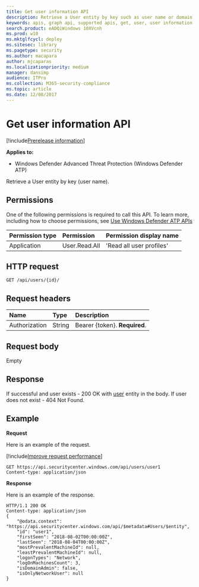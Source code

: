 ```yaml
---
title: Get user information API
description: Retrieve a User entity by key such as user name or domain.
keywords: apis, graph api, supported apis, get, user, user information
search.product: eADQiWindows 10XVcnh
ms.prod: w10
ms.mktglfcycl: deploy
ms.sitesec: library
ms.pagetype: security
ms.author: macapara
author: mjcaparas
ms.localizationpriority: medium
manager: dansimp
audience: ITPro
ms.collection: M365-security-compliance 
ms.topic: article
ms.date: 12/08/2017
---
```


# Get user information API

[!include[Prerelease information](prerelease.md)]

**Applies to:**

- Windows Defender Advanced Threat Protection (Windows Defender ATP)

Retrieve a User entity by key (user name).

## Permissions
One of the following permissions is required to call this API. To learn more, including how to choose permissions, see [Use Windows Defender ATP APIs](apis-intro.md)

Permission type |	Permission	|	Permission display name
:---|:---|:---
Application |	User.Read.All |	'Read all user profiles'

## HTTP request
```
GET /api/users/{id}/
```

## Request headers

Name | Type | Description
:---|:---|:---
Authorization | String | Bearer {token}. **Required**.


## Request body
Empty

## Response
If successful and user exists - 200 OK with [user](user-windows-defender-advanced-threat-protection-new.md) entity in the body. If user does not exist - 404 Not Found.


## Example

**Request**

Here is an example of the request.

[!include[Improve request performance](improverequestperformance-new.md)]

```
GET https://api.securitycenter.windows.com/api/users/user1
Content-type: application/json
```

**Response**

Here is an example of the response.


```
HTTP/1.1 200 OK
Content-type: application/json
{
    "@odata.context": "https://api.securitycenter.windows.com/api/$metadata#Users/$entity",
    "id": "user1",
    "firstSeen": "2018-08-02T00:00:00Z",
    "lastSeen": "2018-08-04T00:00:00Z",
    "mostPrevalentMachineId": null,
    "leastPrevalentMachineId": null,
    "logonTypes": "Network",
    "logOnMachinesCount": 3,
    "isDomainAdmin": false,
    "isOnlyNetworkUser": null
}
```
